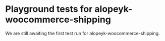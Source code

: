 # Playground tests for alopeyk-woocommerce-shipping
We are still awaiting the first test run for alopeyk-woocommerce-shipping.
